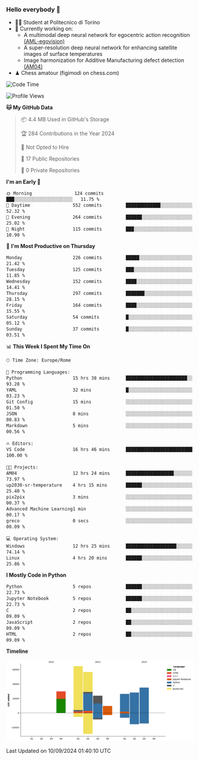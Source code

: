### Hello everybody 👋
- 🧑‍🎓 Student at Politecnico di Torino
- 🤖 Currently working on:
  - A multimodal deep neural network for egocentric action recognition [(AML-egovision)](https://github.com/figimodi/AML-egovision)
  - A super-resolution deep neural network for enhancing satellite images of surface temperatures
  - Image harmonization for Additive Manufacturing defect detection [(AM04)](https://github.com/figimodi/AM04)
- ♟ Chess amatour (figimodi on chess.com)

<!--
[![Figimodi's GitHub stats](https://github-readme-stats.vercel.app/api?username=figimodi&rank_icon=github&show_icons=true&include_all_commits=true)](https://github.com/figimodi/github-readme-stats)

![Top Langs](https://github-readme-stats.vercel.app/api/top-langs/?username=figimodi&layout=compact&)

[![Figimodi's WakaTime stats](https://github-readme-stats.vercel.app/api/wakatime?username=figimodi)](https://github.com/figimodi/github-readme-stats)
-->

<!--START_SECTION:waka-->
![Code Time](http://img.shields.io/badge/Code%20Time-326%20hrs%207%20mins-blue)

![Profile Views](http://img.shields.io/badge/Profile%20Views-0-blue)

**🐱 My GitHub Data** 

> 📦 4.4 MB Used in GitHub's Storage 
 > 
> 🏆 284 Contributions in the Year 2024
 > 
> 🚫 Not Opted to Hire
 > 
> 📜 17 Public Repositories 
 > 
> 🔑 0 Private Repositories 
 > 
**I'm an Early 🐤** 

```text
🌞 Morning                124 commits         ███░░░░░░░░░░░░░░░░░░░░░░   11.75 % 
🌆 Daytime                552 commits         █████████████░░░░░░░░░░░░   52.32 % 
🌃 Evening                264 commits         ██████░░░░░░░░░░░░░░░░░░░   25.02 % 
🌙 Night                  115 commits         ███░░░░░░░░░░░░░░░░░░░░░░   10.90 % 
```
📅 **I'm Most Productive on Thursday** 

```text
Monday                   226 commits         █████░░░░░░░░░░░░░░░░░░░░   21.42 % 
Tuesday                  125 commits         ███░░░░░░░░░░░░░░░░░░░░░░   11.85 % 
Wednesday                152 commits         ████░░░░░░░░░░░░░░░░░░░░░   14.41 % 
Thursday                 297 commits         ███████░░░░░░░░░░░░░░░░░░   28.15 % 
Friday                   164 commits         ████░░░░░░░░░░░░░░░░░░░░░   15.55 % 
Saturday                 54 commits          █░░░░░░░░░░░░░░░░░░░░░░░░   05.12 % 
Sunday                   37 commits          █░░░░░░░░░░░░░░░░░░░░░░░░   03.51 % 
```


📊 **This Week I Spent My Time On** 

```text
🕑︎ Time Zone: Europe/Rome

💬 Programming Languages: 
Python                   15 hrs 38 mins      ███████████████████████░░   93.28 % 
YAML                     32 mins             █░░░░░░░░░░░░░░░░░░░░░░░░   03.23 % 
Git Config               15 mins             ░░░░░░░░░░░░░░░░░░░░░░░░░   01.50 % 
JSON                     8 mins              ░░░░░░░░░░░░░░░░░░░░░░░░░   00.83 % 
Markdown                 5 mins              ░░░░░░░░░░░░░░░░░░░░░░░░░   00.56 % 

🔥 Editors: 
VS Code                  16 hrs 46 mins      █████████████████████████   100.00 % 

🐱‍💻 Projects: 
AM04                     12 hrs 24 mins      ██████████████████░░░░░░░   73.97 % 
up2030-sr-temperature    4 hrs 15 mins       ██████░░░░░░░░░░░░░░░░░░░   25.40 % 
pix2pix                  3 mins              ░░░░░░░░░░░░░░░░░░░░░░░░░   00.37 % 
Advanced Machine Learning1 min               ░░░░░░░░░░░░░░░░░░░░░░░░░   00.17 % 
greco                    0 secs              ░░░░░░░░░░░░░░░░░░░░░░░░░   00.09 % 

💻 Operating System: 
Windows                  12 hrs 25 mins      ███████████████████░░░░░░   74.14 % 
Linux                    4 hrs 20 mins       ██████░░░░░░░░░░░░░░░░░░░   25.86 % 
```

**I Mostly Code in Python** 

```text
Python                   5 repos             ██████░░░░░░░░░░░░░░░░░░░   22.73 % 
Jupyter Notebook         5 repos             ██████░░░░░░░░░░░░░░░░░░░   22.73 % 
C                        2 repos             ██░░░░░░░░░░░░░░░░░░░░░░░   09.09 % 
JavaScript               2 repos             ██░░░░░░░░░░░░░░░░░░░░░░░   09.09 % 
HTML                     2 repos             ██░░░░░░░░░░░░░░░░░░░░░░░   09.09 % 
```



**Timeline**

![Lines of Code chart](https://raw.githubusercontent.com/figimodi/figimodi/main/assets/bar_graph.png)


 Last Updated on 10/09/2024 01:40:10 UTC
<!--END_SECTION:waka-->

<!--
**figimodi/figimodi** is a ✨ _special_ ✨ repository because its `README.md` (this file) appears on your GitHub profile.

Here are some ideas to get you started:

- 🔭 I’m currently working on ...
- 🌱 I’m currently learning ...
- 👯 I’m looking to collaborate on ...
- 🤔 I’m looking for help with ...
- 💬 Ask me about ...
- 📫 How to reach me: ...
- 😄 Pronouns: ...
- ⚡ Fun fact: ...
-->
